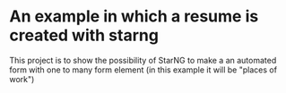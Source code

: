 # An example in which a resume is created with starng

This project is to show the possibility of StarNG to make a an automated form with one to many form element 
(in this example it will be "places of work")